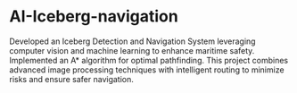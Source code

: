 # AI-Iceberg-navigation
 Developed an Iceberg Detection and Navigation System leveraging computer vision and machine learning to enhance maritime safety. Implemented an A* algorithm for optimal pathfinding. This project combines advanced image processing techniques with intelligent routing to minimize risks and ensure safer navigation.
